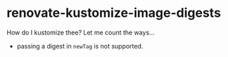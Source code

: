 # renovate-kustomize-image-digests

How do I kustomize thee? Let me count the ways...

* passing a digest in `newTag` is not supported.
